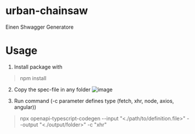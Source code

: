 # urban-chainsaw
Einen Shwagger Generatore

# Usage
1. Install package with 
> npm install

2. Copy the spec-file in any folder
![image](https://user-images.githubusercontent.com/43636961/228322319-bf6fb58d-c1ae-45d5-b59e-20913f5950fe.png)


3. Run command (-c parameter defines type (fetch, xhr, node, axios, angular))
> npx openapi-typescript-codegen --input "<./path/to/definition.file>" --output "<./output/folder>" -c "xhr"

